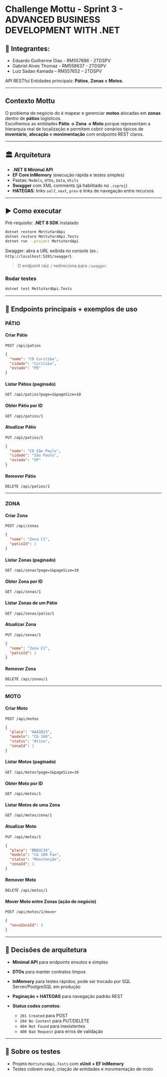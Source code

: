 # Challenge Mottu - Sprint 3 - ADVANCED BUSINESS DEVELOPMENT WITH .NET

## 👥 Integrantes:
- Eduardo Guilherme Dias - RM557886 - 2TDSPV
- Gabriel Alves Thomaz - RM558637 - 2TDSPV
- Luiz Sadao Kamada – RM557652 – 2TDSPV


API RESTful
Entidades principais: **Pátios**, **Zonas** e **Motos**.

---

## Contexto Mottu

O problema de negócio do é mapear e gerenciar **motos** alocadas em **zonas** dentro de **pátios** logísticos.  
Escolhemos as entidades **Pátio → Zona → Moto** porque representam a hierarquia real de localização e permitem cobrir cenários típicos de **inventário**, **alocação** e **movimentação** com endpoints REST claros.

---

## 🏛️ Arquitetura

- **.NET 8 Minimal API**
- **EF Core InMemory** (execução rápida e testes simples)
- Pastas: `Models`, `DTOs`, `Data`, `Utils`
- **Swagger** com XML comments (já habilitado no `.csproj`)
- **HATEOAS**: links `self`, `next`, `prev` e links de navegação entre recursos

---

## ▶️ Como executar

Pré-requisito: **.NET 8 SDK** instalado

```bash
dotnet restore MottuYardApi
dotnet restore MottuYardApi.Tests
dotnet run --project MottuYardApi
```
Swagger: abra a URL exibida no console (ex.: `http://localhost:5201/swagger`).

> O endpoint raiz `/` redireciona para `/swagger`.

### Rodar testes
```bash
dotnet test MottuYardApi.Tests
```

---

## 🧭 Endpoints principais + exemplos de uso

### **PÁTIO**

#### Criar Pátio

```
POST /api/patios
```

```json
{
  "nome": "CD Curitiba",
  "cidade": "Curitiba",
  "estado": "PR"
}
```

#### Listar Pátios (paginado)

```
GET /api/patios?page=1&pageSize=10
```

#### Obter Pátio por ID

```
GET /api/patios/1
```

#### Atualizar Pátio

```
PUT /api/patios/1
```

```json
{
  "nome": "CD São Paulo",
  "cidade": "São Paulo",
  "estado": "SP"
}
```

#### Remover Pátio

```
DELETE /api/patios/1
```

---

### **ZONA**

#### Criar Zona

```
POST /api/zonas
```

```json
{
  "nome": "Zona C1",
  "patioId": 1
}
```

#### Listar Zonas (paginado)

```
GET /api/zonas?page=1&pageSize=10
```

#### Obter Zona por ID

```
GET /api/zonas/1
```

#### Listar Zonas de um Pátio

```
GET /api/zonas/patio/1
```

#### Atualizar Zona

```
PUT /api/zonas/1
```

```json
{
  "nome": "Zona C2",
  "patioId": 1
}
```

#### Remover Zona

```
DELETE /api/zonas/1
```

---

### **MOTO**

#### Criar Moto

```
POST /api/motos
```

```json
{
  "placa": "AAA1B23",
  "modelo": "CG 160",
  "status": "Ativa",
  "zonaId": 1
}
```

#### Listar Motos (paginado)

```
GET /api/motos?page=1&pageSize=10
```

#### Obter Moto por ID

```
GET /api/motos/1
```

#### Listar Motos de uma Zona

```
GET /api/motos/zona/1
```

#### Atualizar Moto

```
PUT /api/motos/1
```

```json
{
  "placa": "BBB2C34",
  "modelo": "CG 160 Fan",
  "status": "Manutenção",
  "zonaId": 1
}
```

#### Remover Moto

```
DELETE /api/motos/1
```

#### Mover Moto entre Zonas (ação de negócio)

```
POST /api/motos/1/mover
```

```json
{
  "novaZonaId": 2
}
```

---


## 🔧 Decisões de arquitetura

* **Minimal API** para endpoints enxutos e simples
* **DTOs** para manter contratos limpos
* **InMemory** para testes rápidos; pode ser trocado por SQL Server/PostgreSQL em produção
* **Paginação + HATEOAS** para navegação padrão REST
* **Status codes corretos**:

  * `201 Created` para POST
  * `204 No Content` para PUT/DELETE
  * `404 Not Found` para inexistentes
  * `400 Bad Request` para erros de validação

---


## 🧪 Sobre os testes

- Projeto `MottuYardApi.Tests` com **xUnit + EF InMemory**
- Testes cobrem _seed_, criação de entidades e movimentação de moto
